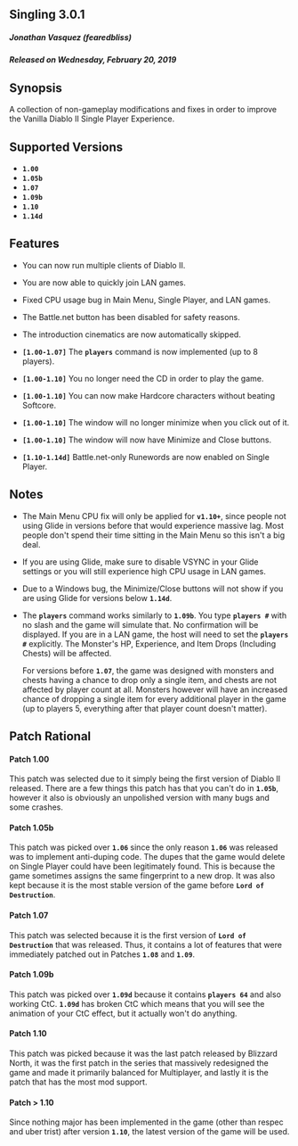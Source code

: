 ## Singling 3.0.1
##### Jonathan Vasquez (fearedbliss)
##### Released on Wednesday, February 20, 2019

## Synopsis

A collection of non-gameplay modifications and fixes in
order to improve the Vanilla Diablo II Single Player Experience.

## Supported Versions

- **`1.00`**
- **`1.05b`**
- **`1.07`**
- **`1.09b`**
- **`1.10`**
- **`1.14d`**

## Features

- You can now run multiple clients of Diablo II.
- You are now able to quickly join LAN games.
- Fixed CPU usage bug in Main Menu, Single Player, and LAN games.
- The Battle.net button has been disabled for safety reasons.
- The introduction cinematics are now automatically skipped.

- **`[1.00-1.07]`** The **`players`** command is now implemented (up to 8 players).

- **`[1.00-1.10]`** You no longer need the CD in order to play the game.
- **`[1.00-1.10]`** You can now make Hardcore characters without beating Softcore.
- **`[1.00-1.10]`** The window will no longer minimize when you click out of it.
- **`[1.00-1.10]`** The window will now have Minimize and Close buttons.

- **`[1.10-1.14d]`** Battle.net-only Runewords are now enabled on Single Player.

## Notes

- The Main Menu CPU fix will only be applied for **`v1.10+`**, since people not
  using Glide in versions before that would experience massive lag. Most people
  don't spend their time sitting in the Main Menu so this isn't a big deal.

- If you are using Glide, make sure to disable VSYNC in your Glide settings
  or you will still experience high CPU usage in LAN games.

- Due to a Windows bug, the Minimize/Close buttons will not show if you are
  using Glide for versions below **`1.14d`**.
  
- The **`players`** command works similarly to **`1.09b`**. You type **`players #`**
  with no slash and the game will simulate that. No confirmation will be displayed.
  If you are in a LAN game, the host will need to set the **`players #`** explicitly.
  The Monster's HP, Experience, and Item Drops (Including Chests) will be affected.
  
  For versions before **`1.07`**, the game was designed with monsters and chests
  having a chance to drop only a single item, and chests are not affected by
  player count at all. Monsters however will have an increased chance of dropping
  a single item for every additional player in the game (up to players 5, everything
  after that player count doesn't matter).

## Patch Rational

#### Patch 1.00

This patch was selected due to it simply being the first version of Diablo II released.
There are a few things this patch has that you can't do in **`1.05b`**, however it also
is obviously an unpolished version with many bugs and some crashes.

#### Patch 1.05b

This patch was picked over **`1.06`** since the only reason **`1.06`** was released
was to implement anti-duping code. The dupes that the game would delete on Single Player
could have been legitimately found. This is because the game sometimes assigns the same
fingerprint to a new drop. It was also kept because it is the most stable version of the game
before **`Lord of Destruction`**.

#### Patch 1.07

This patch was selected because it is the first version of **`Lord of Destruction`**
that was released. Thus, it contains a lot of features that were immediately patched out
in Patches **`1.08`** and **`1.09`**.

#### Patch 1.09b

This patch was picked over **`1.09d`** because it contains **`players 64`** and
also working CtC. **`1.09d`** has broken CtC which means that you will
see the animation of your CtC effect, but it actually won't do anything.

#### Patch 1.10

This patch was picked because it was the last patch released by Blizzard North,
it was the first patch in the series that massively redesigned the game and made
it primarily balanced for Multiplayer, and lastly it is the patch that has the
most mod support.

#### Patch > 1.10

Since nothing major has been implemented in the game (other than respec and uber trist) after
version **`1.10`**, the latest version of the game will be used.
